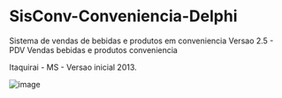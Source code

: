 # SisConv-Conveniencia-Delphi
Sistema de vendas de bebidas e produtos em conveniencia 
Versao 2.5 - PDV Vendas bebidas e produtos conveniencia

Itaquirai - MS - Versao inicial 2013.



![image](https://user-images.githubusercontent.com/41805052/78412690-4215b900-75e2-11ea-93f1-5ebab2375a6b.png)

